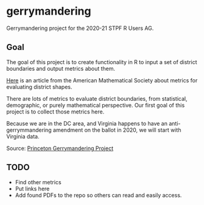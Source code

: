 # gerrymandering
Gerrymandering project for the 2020-21 STPF R Users AG. 


## Goal

The goal of this project is to create functionality in R to input a set of district boundaries and output metrics about them. 

[Here](http://www.ams.org/publicoutreach/feature-column/fc-2014-08) is an article from the American Mathematical Society about metrics for evaluating district shapes. 

There are lots of metrics to evaluate district boundaries, from statistical, demographic, or purely mathematical perspective. Our first goal of this project is to collect those metrics here. 

Because we are in the DC area, and Virginia happens to have an anti-gerrymmandering amendment on the ballot in 2020, we will start with Virginia data. 

Source: [Princeton Gerrymandering Project](https://gerrymander.princeton.edu/reforms2019/va/)

## TODO

- Find other metrics 
- Put links here 
- Add found PDFs to the repo so others can read and easily access. 

